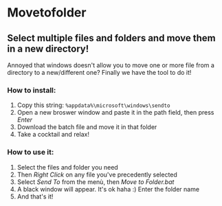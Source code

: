 # Movetofolder

## Select multiple files and folders and move them in a new directory!

Annoyed that windows doesn't allow you to move one or more file from a directory to a new/different one?
Finally we have the tool to do it!

### How to install:

1. Copy this string: `%appdata%\microsoft\windows\sendto`
2. Open a new broswer window and paste it in the path field, then press *Enter*
3. Download the batch file and move it in that folder
4. Take a cocktail and relax!

### How to use it:

1. Select the files and folder you need
2. Then *Right Click* on any file you've precedently selected
3. Select *Send To* from the menù, then *Move to Folder.bat*
4. A black window will appear. It's ok haha :) Enter the folder name
5. And that's it!

